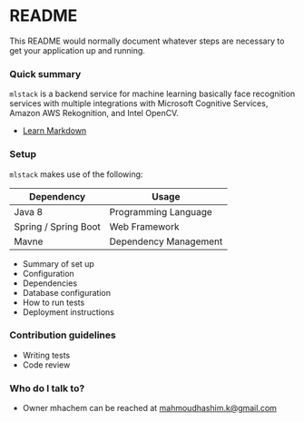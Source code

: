 # README #

This README would normally document whatever steps are necessary to get your application up and running.

### Quick summary ###

```mlstack``` is a backend service for machine learning basically face recognition services with multiple integrations 
with Microsoft Cognitive Services, Amazon AWS Rekognition, and Intel OpenCV.

* [Learn Markdown](https://bitbucket.org/tutorials/markdowndemo)

### Setup ###

```mlstack``` makes use of the following: 

Dependency  | Usage
------------- | -------------
Java 8 | Programming Language
Spring / Spring Boot  | Web Framework
Mavne  | Dependency Management

* Summary of set up
* Configuration
* Dependencies
* Database configuration
* How to run tests
* Deployment instructions

### Contribution guidelines ###

* Writing tests
* Code review

### Who do I talk to? ###

* Owner mhachem can be reached at mahmoudhashim.k@gmail.com